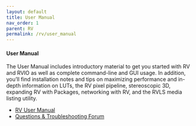 ```yaml
---
layout: default
title: User Manual
nav_order: 1
parent: RV
permalink: /rv/user_manual
---
```


#### User Manual

The User Manual includes introductory material to get you started with RV and RVIO as well as complete command-line and GUI usage. In addition, you’ll find installation notes and tips on maximizing performance and in-depth information on LUTs, the RV pixel pipeline, stereoscopic 3D, expanding RV with Packages, networking with RV, and the RVLS media listing utility.

* [RV User Manual](http://www.tweaksoftware.com/static/documentation/rv/current/html/rv_manual.html)
* [Questions & Troubleshooting Forum](https://support.shotgunsoftware.com/forums/23078637-Questions-and-Troubleshooting-Python-Mu-JavaScript-etc-#recent) 
